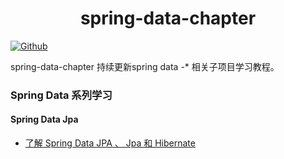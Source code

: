# <center>spring-data-chapter</center>
[![Github](https://img.shields.io/badge/Github-Github-red.svg)](https://github.com/mtcarpenter/spring-data-chapter)

spring-data-chapter 持续更新spring data -* 相关子项目学习教程。 

### Spring Data 系列学习
#### Spring Data Jpa
- [了解 Spring Data JPA 、 Jpa 和 Hibernate ](https://github.com/mtcarpenter/spring-data-chapter/docs/spring-data-jpa-jpa.md)